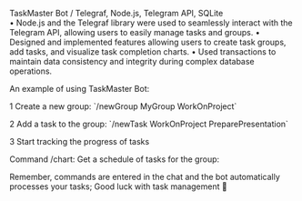 TaskMaster Bot / Telegraf, Node.js, Telegram API, SQLite                                      
•	Node.js and the Telegraf library were used to seamlessly interact with the Telegram API, allowing users to easily manage tasks and groups.
•	Designed and implemented features allowing users to create task groups, add tasks, and visualize task completion charts.
•	Used transactions to maintain data consistency and integrity during complex database operations.

An example of using TaskMaster Bot:

1 Create a new group:
\`/newGroup MyGroup WorkOnProject\`

2 Add a task to the group:
\`/newTask WorkOnProject PreparePresentation\`

3 Start tracking the progress of tasks

Command /chart:
Get a schedule of tasks for the group:

Remember, commands are entered in the chat and the bot automatically processes your tasks; Good luck with task management 🚀
